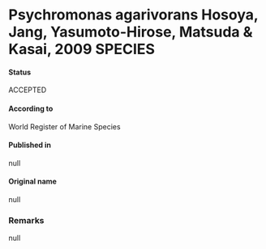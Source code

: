 Psychromonas agarivorans Hosoya, Jang, Yasumoto-Hirose, Matsuda & Kasai, 2009 SPECIES
=======

#### Status
ACCEPTED

#### According to
World Register of Marine Species

#### Published in
null

#### Original name
null

### Remarks
null